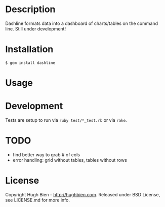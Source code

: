 Description
===========

Dashline formats data into a dashboard of charts/tables on the command line.
Still under development!

Installation
============

    $ gem install dashline

Usage
=====

Development
===========

Tests are setup to run via `ruby test/*_test.rb` or via `rake`.

TODO
====

* find better way to grab # of cols
* error handling: grid without tables, tables without rows

License
=======

Copyright Hugh Bien - http://hughbien.com.
Released under BSD License, see LICENSE.md for more info.
